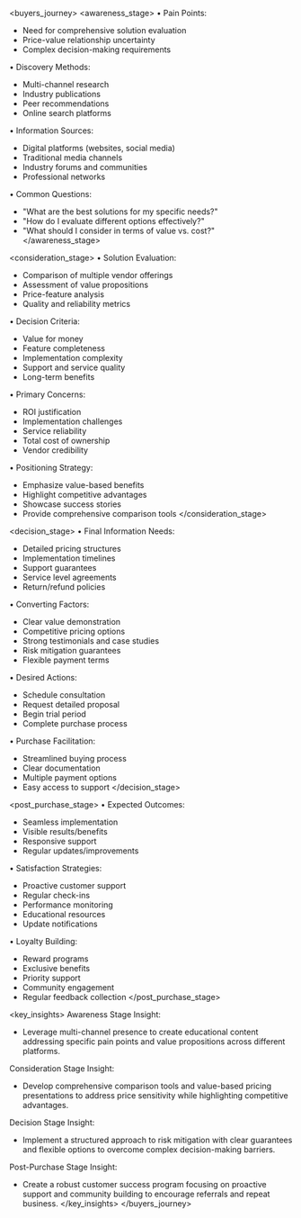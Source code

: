 <buyers_journey>
<awareness_stage>
• Pain Points:
- Need for comprehensive solution evaluation
- Price-value relationship uncertainty
- Complex decision-making requirements

• Discovery Methods:
- Multi-channel research
- Industry publications
- Peer recommendations
- Online search platforms

• Information Sources:
- Digital platforms (websites, social media)
- Traditional media channels
- Industry forums and communities
- Professional networks

• Common Questions:
- "What are the best solutions for my specific needs?"
- "How do I evaluate different options effectively?"
- "What should I consider in terms of value vs. cost?"
</awareness_stage>

<consideration_stage>
• Solution Evaluation:
- Comparison of multiple vendor offerings
- Assessment of value propositions
- Price-feature analysis
- Quality and reliability metrics

• Decision Criteria:
- Value for money
- Feature completeness
- Implementation complexity
- Support and service quality
- Long-term benefits

• Primary Concerns:
- ROI justification
- Implementation challenges
- Service reliability
- Total cost of ownership
- Vendor credibility

• Positioning Strategy:
- Emphasize value-based benefits
- Highlight competitive advantages
- Showcase success stories
- Provide comprehensive comparison tools
</consideration_stage>

<decision_stage>
• Final Information Needs:
- Detailed pricing structures
- Implementation timelines
- Support guarantees
- Service level agreements
- Return/refund policies

• Converting Factors:
- Clear value demonstration
- Competitive pricing options
- Strong testimonials and case studies
- Risk mitigation guarantees
- Flexible payment terms

• Desired Actions:
- Schedule consultation
- Request detailed proposal
- Begin trial period
- Complete purchase process

• Purchase Facilitation:
- Streamlined buying process
- Clear documentation
- Multiple payment options
- Easy access to support
</decision_stage>

<post_purchase_stage>
• Expected Outcomes:
- Seamless implementation
- Visible results/benefits
- Responsive support
- Regular updates/improvements

• Satisfaction Strategies:
- Proactive customer support
- Regular check-ins
- Performance monitoring
- Educational resources
- Update notifications

• Loyalty Building:
- Reward programs
- Exclusive benefits
- Priority support
- Community engagement
- Regular feedback collection
</post_purchase_stage>

<key_insights>
Awareness Stage Insight:
- Leverage multi-channel presence to create educational content addressing specific pain points and value propositions across different platforms.

Consideration Stage Insight:
- Develop comprehensive comparison tools and value-based pricing presentations to address price sensitivity while highlighting competitive advantages.

Decision Stage Insight:
- Implement a structured approach to risk mitigation with clear guarantees and flexible options to overcome complex decision-making barriers.

Post-Purchase Stage Insight:
- Create a robust customer success program focusing on proactive support and community building to encourage referrals and repeat business.
</key_insights>
</buyers_journey>